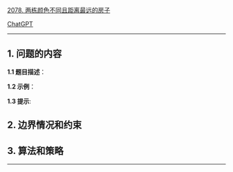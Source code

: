 [2078. 两栋颜色不同且距离最远的房子](https://leetcode.cn/problems/two-furthest-houses-with-different-colors)

[ChatGPT](chat.openai.com)

---

## 1. 问题的内容
**1.1 题目描述**：

**1.2 示例**：

**1.3 提示**:

## 2. 边界情况和约束


## 3. 算法和策略

---

